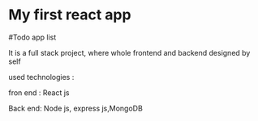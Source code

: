 # My first react app

#Todo app list

It is a full stack project, where whole frontend and backend designed by self

used technologies :

fron end :
React js

Back end:
Node js, express js,MongoDB
